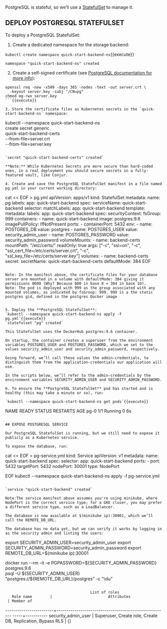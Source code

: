 
PostgreSQL is stateful, so we’ll use a [StatefulSet](https://kubernetes.io/docs/concepts/workloads/controllers/statefulset/) to manage it.

## DEPLOY POSTGRESQL STATEFULSET

To deploy a PostgreSQL StatefulSet:

1. Create a dedicated namespace for the storage backend:

`kubectl create namespace quick-start-backend-ns`{{execute}}

`namespace "quick-start-backend-ns" created`

2. Create a self-signed certificate (see [PostgreSQL documentation for more info](https://www.postgresql.org/docs/9.6/ssl-tcp.html)):

```
openssl req -new -x509 -days 365 -nodes -text -out server.crt \
  -keyout server.key -subj "/CN=pg"
chmod og-rwx server.key
```{{execute}}

3. Store the certificate files as Kubernetes secrets in the `quick-start-backend-ns` namespace:

```
kubectl --namespace quick-start-backend-ns \
  create secret generic \
  quick-start-backend-certs \
  --from-file=server.crt \
  --from-file=server.key
```{{execute}}

`secret "quick-start-backend-certs" created`

**Note:** While Kubernetes Secrets are more secure than hard-coded ones, in a real deployment you should secure secrets in a fully-featured vault, like Conjur.

4. Create and save the PostgreSQL StatefulSet manifest in a file named pg.yml in your current working directory:

```
cat << EOF > pg.yml
apiVersion: apps/v1
kind: StatefulSet
metadata:
  name: pg
  labels:
    app: quick-start-backend
spec:
  serviceName: quick-start-backend
  selector:
    matchLabels:
      app: quick-start-backend
  template:
    metadata:
      labels:
        app: quick-start-backend
    spec:
      securityContext:
        fsGroup: 999
      containers:
      - name: quick-start-backend
        image: postgres:9.6
        imagePullPolicy: IfNotPresent
        ports:
          - containerPort: 5432
        env:
          - name: POSTGRES_DB
            value: postgres
          - name: POSTGRES_USER
            value: security_admin_user
          - name: POSTGRES_PASSWORD
            value: security_admin_password
        volumeMounts:
        - name: backend-certs
          mountPath: "/etc/certs/"
          readOnly: true
        args: ["-c", "ssl=on", "-c", "ssl_cert_file=/etc/certs/server.crt", "-c", "ssl_key_file=/etc/certs/server.key"]
      volumes:
      - name: backend-certs
        secret:
          secretName: quick-start-backend-certs
          defaultMode: 384
EOF
```{{execute}}

Note: In the manifest above, the certificate files for your database server are mounted in a volume with defaultMode: 384 giving it permissions 0600 (Why? Because 600 in base 8 = 384 in base 10).
Note: The pod is deployed with 999 as the group associated with any mounted volumes, as indicated by fsGroup: 999. 999 is a the static postgres gid, defined in the postgres Docker image


5. Deploy the **PostgreSQL StatefulSet**:
`kubectl --namespace quick-start-backend-ns apply -f pg.yml`{{execute}}
`statefulset "pg" created`

This StatefulSet uses the DockerHub postgres:9.6 container.

On startup, the container creates a superuser from the environment variables POSTGRES_USER and POSTGRES_PASSWORD, which we set to the values security_admin_user and security_admin_password, respectively.

Going forward, we’ll call these values the admin-credentials, to distinguish them from the application-credentials our application will use.

In the scripts below, we’ll refer to the admin-credentials by the environment variables SECURITY_ADMIN_USER and SECURITY_ADMIN_PASSWORD.

6. To ensure the **PostgreSQL StatefulSet** pod has started and is healthy (this may take a minute or so), run:

`kubectl --namespace quick-start-backend-ns get pods`{{execute}}

```
NAME      READY     STATUS    RESTARTS   AGE
pg-0      1/1       Running   0          6s
```

## EXPOSE POSTGRESQL SERVICE

Our PostgreSQL StatefulSet is running, but we still need to expose it publicly as a Kubernetes service.

To expose the database, run:

```
cat << EOF > pg-service.yml
kind: Service
apiVersion: v1
metadata:
  name: quick-start-backend
spec:
  selector:
    app: quick-start-backend
  ports:
    - port: 5432
      targetPort: 5432
      nodePort: 30001
  type: NodePort

EOF
kubectl --namespace quick-start-backend-ns  apply -f pg-service.yml
```{{execute}}

`service "quick-start-backend" created`

Note:The service manifest above assumes you're using minikube, where NodePort is the correct service type; for a GKE cluser, you may prefer a different service type, such as a LoadBalancer.

The database is now available at $(minikube ip):30001, which we’ll call the REMOTE_DB_URL.

The database has no data yet, but we can verify it works by logging in as the security admin and listing the users:

```
export SECURITY_ADMIN_USER=security_admin_user
export SECURITY_ADMIN_PASSWORD=security_admin_password
export REMOTE_DB_URL=$(minikube ip):30001

docker run --rm -it -e PGPASSWORD=${SECURITY_ADMIN_PASSWORD} postgres:9.6 \
  psql -U ${SECURITY_ADMIN_USER} "postgres://${REMOTE_DB_URL}/postgres" -c "\du"
```{{execute}}

```
                                          List of roles
       Role name        |                         Attributes                    
     | Member of
------------------------+-------------------------------------------------------
-----+-----------
 security_admin_user    | Superuser, Create role, Create DB, Replication, Bypass
 RLS | {}

```

